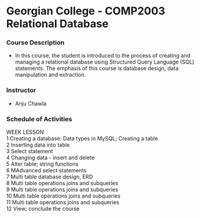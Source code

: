 Georgian College - COMP2003 Relational Database
=====

### Course Description
  * In this course, the student is introduced to the process of creating and managing a relational database using Structured Query Language (SQL) statements. The emphasis of this course is database design, data manipulation and extraction.


### Instructor
  * Anju Chawla


### Schedule of Activities  
WEEK  LESSON  
1 Creating a database: Data types in MySQL; Creating a table  
2 Inserting data into table   
3 Select statement  
4 Changing data - insert and delete   
5 Alter table; string functions  
6 MAdvanced select statements  
7 Multi table database design, ERD   
8 Multi table operations joins and subqueries  
9 Multi table operations joins and subqueries  
10 Multi table operations joins and subqueries  
11 Multi table operations joins and subqueries  
12 View; conclude the course  
